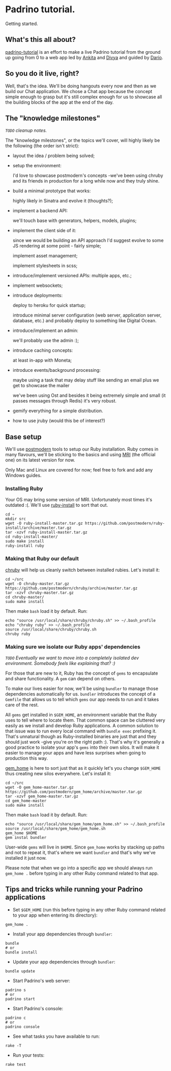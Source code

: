 # Padrino tutorial.

Getting started.

## What's this all about?

[padrino-tutorial](https://github.com/padrino-tutorial) is an effort to make a live Padrino tutorial from the ground up going from 0 to a web app led by [Ankita](https://github.com/ankitashukla) and [Divya](https://github.com/divyaupadhyay) and guided by [Darío](https://github.com/dariocravero).

## So you do it live, right?

Well, that's the idea. We'll be doing hangouts every now and then as we build our Chat application.
We chose a Chat app because the concept simple enough to grasp but it's still complex enough for us to showcase all the building blocks of the app at the end of the day.

## The "knowledge milestones"

*`TODO` cleanup notes.*

The "knowledge milestones", or the topics we'll cover, will highly likely be the following (the order isn't strict):

- layout the idea / problem being solved;

- setup the environment:

    I'd love to showcase postmodern's concepts -we've been using chruby and its friends in production for a long while now and they truly shine.

- build a minimal prototype that works:

    highly likely in Sinatra and evolve it (thoughts?);

- implement a backend API:

    we'll touch base with generators, helpers, models, plugins;

- implement the client side of it:

    since we would be building an API approach I'd suggest evolve to some JS rendering at some point - fairly simple;

    implement asset management;

    implement stylesheets in scss;

- introduce/implement versioned APIs:
    multiple apps, etc.;

- implement websockets;

- introduce deployments:

    deploy to heroku for quick startup;

    introduce minimal server configuration (web server, application server, database, etc.) and probably deploy to something
    like Digital Ocean.

- introduce/implement an admin:

    we'll probably use the admin :);

- introduce caching concepts:

    at least in-app with Moneta;

- introduce events/background processing:

    maybe using a task that may delay stuff like sending an email plus we get to showcase the mailer

    we've been using Ost and besides it being extremely simple and small (it passes messages through Redis) it's very robust.

- gemify everything for a simple distribution.

- how to use jruby (would this be of interest?)

## Base setup

We'll use [postmodern](https://github.com/postmodern) tools to setup our Ruby installation.
Ruby comes in many flavours, we'll be sticking to the basics and using [MRI](ruby-lang.org) (the official one) on its latest  version for now.

Only Mac and Linux are covered for now; feel free to fork and add any Windows guides.

### Installing Ruby

Your OS may bring some version of MRI. Unfortunately most times it's outdated :(.
We'll use [ruby-install](https://github.com/postmodern/ruby-install) to sort that out.

```
cd ~
mkdir src
wget -O ruby-install-master.tar.gz https://github.com/postmodern/ruby-install/archive/master.tar.gz
tar -xzvf ruby-install-master.tar.gz
cd ruby-install-master/
sudo make install
ruby-install ruby
```

### Making that Ruby our default

[chruby](https://github.com/postmodern/chruby) will help us cleanly switch between installed rubies. Let's install it:

```
cd ~/src
wget -O chruby-master.tar.gz https://github.com/postmodern/chruby/archive/master.tar.gz
tar -xzvf chruby-master.tar.gz
cd chruby-master/
sudo make install
```

Then make `bash` load it by default. Run:

```
echo "source /usr/local/share/chruby/chruby.sh" >> ~/.bash_profile
echo "chruby ruby" >> ~/.bash_profile
source /usr/local/share/chruby/chruby.sh
chruby ruby
```

### Making sure we isolate our Ruby apps' dependencies

*`TODO` Eventually we want to move into a completely isolated dev environment. Somebody feels like explaining that? :)*

For those that are new to it, Ruby has the concept of `gems` to encapsulate and share functionality. A `gem` can depend on others.

To make our lives easier for now, we'll be using `bundler` to manage those dependencies automatically for us. `bundler` introduces the concept of a `Gemfile` that allows us to tell which `gems` our app needs to run and it takes care of the rest.

All `gems` get installed in `$GEM_HOME`, an environment variable that the Ruby uses to tell where to locate them. That common space can be cluttered very easily as we install and develop Ruby applications.
A common solution to that issue was to run every local command with `bundle exec` prefixing it. That's unnatural though as Ruby-installed binaries are just that and they should just work -give you're on the right path :).
That's why it's generally a good practice to isolate your app's `gems` into their own silos. It will make it easier to manage your apps and have less surprises when going to production this way.

[gem_home](https://github.com/postmodern/gem_home) is here to sort just that as it quickly let's you change `$GEM_HOME` thus creating new silos everywhere. Let's install it:

```
cd ~/src
wget -O gem_home-master.tar.gz https://github.com/postmodern/gem_home/archive/master.tar.gz
tar -xzvf gem_home-master.tar.gz
cd gem_home-master
sudo make install
```

Then make `bash` load it by default. Run:

```
echo "source /usr/local/share/gem_home/gem_home.sh" >> ~/.bash_profile
source /usr/local/share/gem_home/gem_home.sh
gem_home $HOME
gem instal bundler
```

User-wide `gems` will live in `$HOME`. Since `gem_home` works by stacking up paths and not to repeat it, that's where we want `bundler` and that's why we've installed it just now.

Please note that when we go into a specific app we should always run `gem_home .` before typing in any other Ruby command related to that app.

## Tips and tricks while running your Padrino applications

- Set `$GEM_HOME` (run this before typing in any other Ruby command related to your app when entering its directory):

```
gem_home .
```

- Install your app dependencies through `bundler`:

```
bundle
# or
bundle install
```

- Update your app dependencies through `bundler`:

```
bundle update
```

- Start Padrino's web server:

```
padrino s
# or
padrino start
```

- Start Padrino's console:

```
padrino c
# or
padrino console
```

- See what tasks you have available to run:

```
rake -T
```


- Run your tests:

```
rake test   
```
